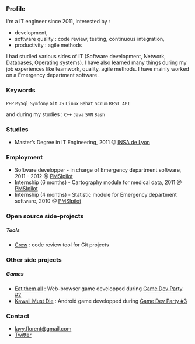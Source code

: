 ### Profile

I'm a IT engineer since 2011, interested by :

* development,
* software quality : code review, testing, continuous integration,
* productivity : agile methods

I had studied various sides of IT (Software development, Network, Databases, Operating systems). I have also learned many things during my job experiences like teamwork, quality, agile methods. I have mainly worked on a Emergency department software.

### Keywords

`PHP` `MySql` `Symfony` `Git` `JS` `Linux` `Behat` `Scrum` `REST API`

and during my studies : `C++` `Java` `SVN` `Bash`

### Studies

* Master’s Degree in IT Engineering, 2011  @ [INSA de Lyon](http://insa-lyon.fr/)

### Employment

* Software developper - in charge of Emergency department software, 2011 - 2012 @ [PMSIpilot](http://www.pmsipilot.com)
* Internship (6 months) - Cartography module for medical data, 2011 @ [PMSIpilot](http://www.pmsipilot.com)
* Internship (4 months) - Statistic module for Emergency department software, 2010 @ [PMSIpilot](http://www.pmsipilot.com)

### Open source side-projects

##### Tools

* [Crew](http://crew-cr.org) : code review tool for Git projects

### Other side projects

##### Games

* [Eat them all](https://github.com/lotholf/Eat-them-All) : Web-browser game developped during [Game Dev Party #2](http://gamedevparty.fr/gdp2-eat-them-all/)
* [Kawaii Must Die](https://github.com/aurelien-defossez/trashKawaii) : Android game developped during [Game Dev Party #3](http://gamedevparty.fr/showcase-kawaii-must-die-%E3%82%BF%E3%83%A9%E3%82%B7%E3%82%A5-%E3%81%8B%E3%82%8F%E3%81%84%E3%81%84/)

### Contact

* lavy.florent@gmail.com
* [Twitter](https://twitter.com/lotholf)
